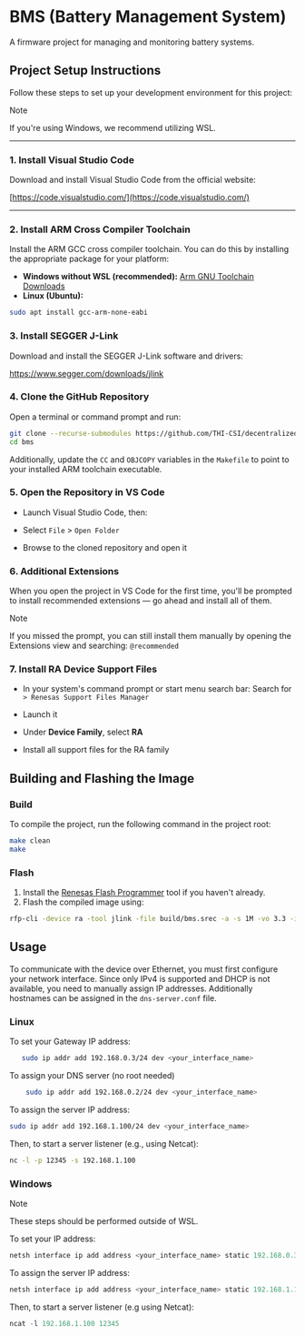 # BMS (Battery Management System)

A firmware project for managing and monitoring battery systems.

## Project Setup Instructions

Follow these steps to set up your development environment for this project:

> [!Note] 
> If you're using Windows, we recommend utilizing WSL.

---

### 1. Install Visual Studio Code

Download and install Visual Studio Code from the official website:

[https://code.visualstudio.com/](https://code.visualstudio.com/)

---

### 2. Install ARM Cross Compiler Toolchain

Install the ARM GCC cross compiler toolchain. You can do this by installing the appropriate package for your platform:

- **Windows without WSL (recommended):** [Arm GNU Toolchain Downloads](https://developer.arm.com/downloads/-/arm-gnu-toolchain-downloads)
- **Linux (Ubuntu):**  
```bash
sudo apt install gcc-arm-none-eabi
```
### 3. Install SEGGER J-Link

Download and install the SEGGER J-Link software and drivers: 

https://www.segger.com/downloads/jlink
### 4. Clone the GitHub Repository

Open a terminal or command prompt and run:
   ```bash
   git clone --recurse-submodules https://github.com/THI-CSI/decentralized_iam_battery_data.git
   cd bms
   ```

Additionally, update the `CC` and `OBJCOPY` variables in the `Makefile` to point to your installed ARM toolchain executable.

### 5. Open the Repository in VS Code

- Launch Visual Studio Code, then:

- Select `File` > `Open Folder`

- Browse to the cloned repository and open it

### 6. Additional Extensions

When you open the project in VS Code for the first time, you'll be prompted to install recommended extensions — go ahead and install all of them.

> [!NOTE]
> If you missed the prompt, you can still install them manually by opening the Extensions view and searching: `@recommended`

### 7. Install RA Device Support Files

- In your system's command prompt or start menu search bar:
Search for `> Renesas Support Files Manager`

- Launch it

- Under **Device Family**, select **RA**

- Install all support files for the RA family

## Building and Flashing the Image 
### Build
To compile the project, run the following command in the project root:
```bash
make clean 
make 
``` 

### Flash
1. Install the [Renesas Flash Programmer](https://www.renesas.com/en/software-tool/renesas-flash-programmer-programming-gui#overview) tool if you haven't already. 
2. Flash the compiled image using: 
```bash 
rfp-cli -device ra -tool jlink -file build/bms.srec -a -s 1M -vo 3.3 -if swd 
```

## Usage

To communicate with the device over Ethernet, you must first configure your network interface. Since only IPv4 is supported and DHCP is not available, you need to manually assign IP addresses. Additionally hostnames can be assigned in the `dns-server.conf` file.

### Linux

To set your Gateway IP address:
```bash
   sudo ip addr add 192.168.0.3/24 dev <your_interface_name>
```
To assign your DNS server (no root needed)
```bash
	sudo ip addr add 192.168.0.2/24 dev <your_interface_name>
```
To assign the server IP address:
```bash
sudo ip addr add 192.168.1.100/24 dev <your_interface_name>
```
Then, to start a server listener (e.g., using Netcat):
```bash
nc -l -p 12345 -s 192.168.1.100
```

### Windows

> [!Note] 
> These steps should be performed outside of WSL.

To set your IP address:
```powershell
netsh interface ip add address <your_interface_name> static 192.168.0.3 255.255.255.0
```

To assign the server IP address:
```powershell 
netsh interface ip add address <your_interface_name> static 192.168.1.100 255.255.255.0
```

Then, to start a server listener (e.g using Netcat):
```powershell
ncat -l 192.168.1.100 12345
```